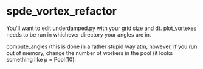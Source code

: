 # spde_vortex_refactor

You'll want to edit underdamped.py with your grid size and dt.  plot_vortexes needs to be run in whichever directory your angles are in.

compute_angles (this is done in a rather stupid way atm, however, if you run out of memory, change the number of workers in the pool (it looks something like p = Pool(10).


